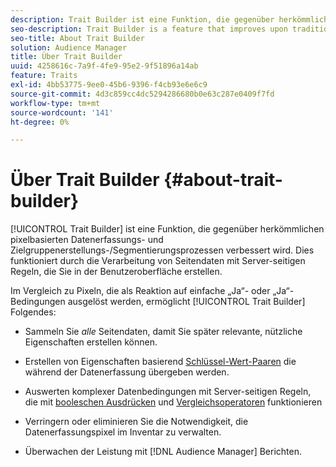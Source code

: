 ```yaml
---
description: Trait Builder ist eine Funktion, die gegenüber herkömmlichen pixelbasierten Datenerfassungs- und Zielgruppenerstellungs-/Segmentierungsprozessen verbessert ist. Dies funktioniert durch die Verarbeitung von Seitendaten mit Server-seitigen Regeln, die Sie in der Benutzeroberfläche erstellen.
seo-description: Trait Builder is a feature that improves upon traditional pixel-based data collection and audience creation/segmentation processes. It works by processing page data with server-side rules you create in the user interface.
seo-title: About Trait Builder
solution: Audience Manager
title: Über Trait Builder
uuid: 4258616c-7a9f-4fe9-95e2-9f51896a14ab
feature: Traits
exl-id: 4bb53775-9ee0-45b6-9396-f4cb93e6e6c9
source-git-commit: 4d3c859cc4dc5294286680b0e63c287e0409f7fd
workflow-type: tm+mt
source-wordcount: '141'
ht-degree: 0%

---
```


# Über Trait Builder {#about-trait-builder}

[!UICONTROL Trait Builder] ist eine Funktion, die gegenüber herkömmlichen pixelbasierten Datenerfassungs- und Zielgruppenerstellungs-/Segmentierungsprozessen verbessert wird. Dies funktioniert durch die Verarbeitung von Seitendaten mit Server-seitigen Regeln, die Sie in der Benutzeroberfläche erstellen.

<!-- c_tb_about.xml -->

Im Vergleich zu Pixeln, die als Reaktion auf einfache „Ja“- oder „Ja“-Bedingungen ausgelöst werden, ermöglicht [!UICONTROL Trait Builder] Folgendes:

* Sammeln Sie *alle* Seitendaten, damit Sie später relevante, nützliche Eigenschaften erstellen können.
* Erstellen von Eigenschaften basierend [Schlüssel-Wert-Paaren](../../reference/key-value-pairs-explained.md) die während der Datenerfassung übergeben werden.
* Auswerten komplexer Datenbedingungen mit Server-seitigen Regeln, die mit [booleschen Ausdrücken](../../reference/boolean-expressions-tsb.md) und [Vergleichsoperatoren](../../features/traits/trait-comparison-operators.md) funktionieren

* Verringern oder eliminieren Sie die Notwendigkeit, die Datenerfassungspixel im Inventar zu verwalten.
* Überwachen der Leistung mit [!DNL Audience Manager] Berichten.
